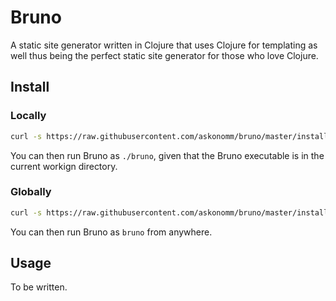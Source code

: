 # Bruno

A static site generator written in Clojure that uses Clojure for templating as well thus being the perfect static site
generator for those who love Clojure.

## Install

### Locally

```bash
curl -s https://raw.githubusercontent.com/askonomm/bruno/master/install.sh | bash -s
```

You can then run Bruno as `./bruno`, given that the Bruno executable is in the current workign directory.

### Globally

```bash
curl -s https://raw.githubusercontent.com/askonomm/bruno/master/install.sh | bash -s -- -g
```

You can then run Bruno as `bruno` from anywhere.

## Usage

To be written.

